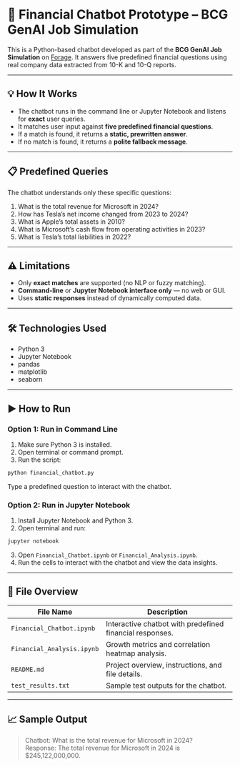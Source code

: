# 🧠 Financial Chatbot Prototype – BCG GenAI Job Simulation

This is a Python-based chatbot developed as part of the **BCG GenAI Job Simulation** on [Forage](https://www.theforage.com/). It answers five predefined financial questions using real company data extracted from 10-K and 10-Q reports.

---

## 💡 How It Works

- The chatbot runs in the command line or Jupyter Notebook and listens for **exact** user queries.
- It matches user input against **five predefined financial questions**.
- If a match is found, it returns a **static, prewritten answer**.
- If no match is found, it returns a **polite fallback message**.

---

## 📋 Predefined Queries

The chatbot understands only these specific questions:

1. What is the total revenue for Microsoft in 2024?  
2. How has Tesla’s net income changed from 2023 to 2024?  
3. What is Apple’s total assets in 2010?  
4. What is Microsoft’s cash flow from operating activities in 2023?  
5. What is Tesla’s total liabilities in 2022?

---

## ⚠️ Limitations

- Only **exact matches** are supported (no NLP or fuzzy matching).
- **Command-line** or **Jupyter Notebook interface only** — no web or GUI.
- Uses **static responses** instead of dynamically computed data.

---

## 🛠️ Technologies Used

- Python 3
- Jupyter Notebook
- pandas
- matplotlib
- seaborn

---

## ▶️ How to Run

### Option 1: Run in Command Line

1. Make sure Python 3 is installed.
2. Open terminal or command prompt.
3. Run the script:

```bash
python financial_chatbot.py
```

Type a predefined question to interact with the chatbot.

### Option 2: Run in Jupyter Notebook

1. Install Jupyter Notebook and Python 3.
2. Open terminal and run:

```bash
jupyter notebook
```

3. Open `Financial_Chatbot.ipynb` or `Financial_Analysis.ipynb`.
4. Run the cells to interact with the chatbot and view the data insights.

---

## 📂 File Overview

| File Name               | Description                                              |
|------------------------|----------------------------------------------------------|
| `Financial_Chatbot.ipynb` | Interactive chatbot with predefined financial responses. |
| `Financial_Analysis.ipynb`| Growth metrics and correlation heatmap analysis.        |
| `README.md`             | Project overview, instructions, and file details.        |
| `test_results.txt`      | Sample test outputs for the chatbot.                     |

---

## 📈 Sample Output

> Chatbot: What is the total revenue for Microsoft in 2024?  
> Response: The total revenue for Microsoft in 2024 is $245,122,000,000.
